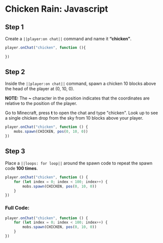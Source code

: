 # Chicken Rain: Javascript


## Step 1
Create a ``||player:on chat||`` command and name it **“chicken”**.

```javascript
player.onChat("chicken", function (){ 
 
}) 
```

## Step 2

Inside the ``||player:on chat||`` command, spawn a chicken 10 blocks above the head of the player at (0, 10, 0). 

**NOTE:** The **~** character in the position indicates that the coordinates are relative to the position of the player.

Go to Minecraft, press **t** to open the chat and type "chicken". Look up to see a single chicken drop from the sky from 10 blocks above your player.

```javascript
player.onChat("chicken", function () { 
    mobs.spawn(CHICKEN, pos(0, 10, 0)) 
}) 
```

## Step 3

Place a ``||loops: for loop||`` around the spawn code to repeat the spawn code **100 times**.

```javascript
player.onChat("chicken", function () {
    for (let index = 0; index < 100; index++) {
        mobs.spawn(CHICKEN, pos(0, 10, 0))
    }
})
```

### Full Code: 

```javascript
player.onChat("chicken", function () {
    for (let index = 0; index < 100; index++) {
        mobs.spawn(CHICKEN, pos(0, 10, 0))
    }
})
```

